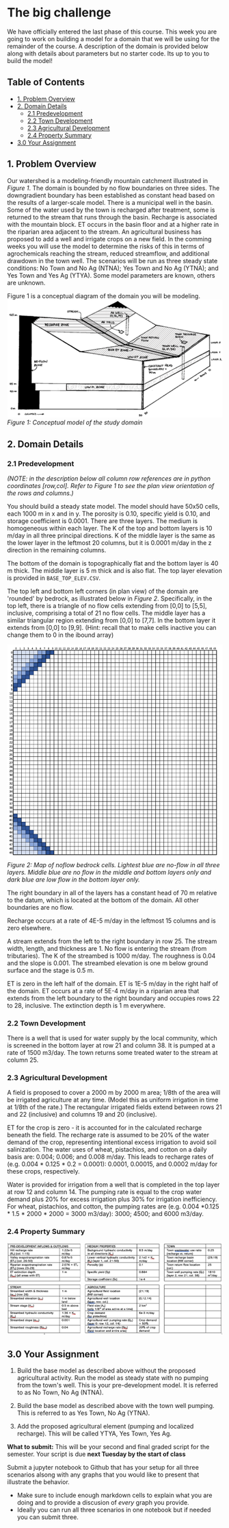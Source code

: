 # The big challenge <!-- omit in toc -->

We have officially entered the last phase of this course. This week you are going to work on building a model for a domain that we will be using for the remainder of the course. A description of the domain is provided below along with details about parameters but no starter code. Its up to you to build the model!

## Table of Contents <!-- omit in toc -->
- [1. Problem Overview](#1-problem-overview)
- [2. Domain Details](#2-domain-details)
  - [2.1 Predevelopment](#21-predevelopment)
  - [2.2 Town Development](#22-town-development)
  - [2.3 Agricultural Development](#23-agricultural-development)
  - [2.4 Property Summary](#24-property-summary)
- [3.0 Your Assignment](#30-your-assignment)


## 1. Problem Overview
Our watershed is a modeling-friendly mountain catchment illustrated in *Figure 1*. The domain is bounded by no flow boundaries on three sides.  The downgradient boundary has been established as constant head based on the results of a larger-scale model.  There is a municipal well in the basin.  Some of the water used by the town is recharged after treatment, some is returned to the stream that runs through the basin.  Recharge is associated with the mountain block.  ET occurs in the basin floor and at a higher rate in the riparian area adjacent to the stream.  An agricultural business has proposed to add a well and irrigate crops on a new field.  In the comming weeks you will use the model to determine the risks of this in terms of agrochemicals reaching the stream, reduced streamflow, and additional drawdown in the town well.  The scenarios will be run as three steady state conditions: No Town and No Ag (NTNA); Yes Town and No Ag (YTNA); and Yes Town and Yes Ag (YTYA).  Some model parameters are known, others are unknown.

Figure 1 is a conceptual diagram of the domain you will be modeling. 
 ![](assets/Domain_Figure.png)
*Figure 1: Conceptual model of the study domain*

## 2. Domain Details 
### 2.1 Predevelopment
*(NOTE: in the description below all column row references are in python coordinates [row,col]. Refer to Figure 1 to see the plan view orientation of the rows and columns.)* 

You should build a steady state model.  The model should have 50x50 cells, each 1000 m in x and in y.  The porosity is 0.10, specific yield is 0.10, and storage coefficient is 0.0001.  There are three layers.  The medium is homogeneous within each layer.  The K of the top and bottom layers is 10 m/day in all three principal directions.  K of the middle layer is the same as the lower layer in the leftmost 20 columns, but it is 0.0001 m/day in the z direction in the remaining columns. 

The bottom of the domain is topographically flat and the bottom layer is 40 m thick.  The middle layer is 5 m thick and is also flat.  The top layer elevation is provided in `BASE_TOP_ELEV.CSV`.   

The top left and bottom left corners (in plan view) of the domain are 'rounded' by bedrock, as illustrated below in *Figure 2*.  Specifically, in the top left, there is a triangle of no flow cells extending from [0,0] to [5,5], inclusive, comprising a total of 21 no flow cells.  The middle layer has a similar triangular region extending from [0,0] to [7,7].  In the bottom layer it extends from [0,0] to [9,9].  (Hint: recall that to make cells inactive you can change them to 0 in the ibound array)

 ![](assets/bedrock_map.png)
*Figure 2: Map of noflow bedrock cells. Lightest blue are no-flow in all three layers. Middle blue are no flow in the middle and bottom layers only and dark blue are low flow in the bottom layer only.*

The right boundary in all of the layers has a constant head of 70 m relative to the datum, which is located at the bottom of the domain. All other boundaries are no flow. 

Recharge occurs at a rate of 4E-5 m/day in the leftmost 15 columns and is zero elsewhere.  

A stream extends from the left to the right boundary in row 25.  The stream width, length, and thickness are 1.  No flow is entering the stream (from tributaries).  The K of the streambed is 1000 m/day.  The roughness is 0.04 and the slope is 0.001.  The streambed elevation is one m below ground surface and the stage is 0.5 m.    

ET is zero in the left half of the domain.  ET is 1E-5 m/day in the right half of the domain.  ET occurs at a rate of 5E-4 m/day in a riparian area that extends from the left boundary to the right boundary and occupies rows 22 to 28, inclusive.  The extinction depth is 1 m everywhere.

### 2.2 Town Development 
There is a well that is used for water supply by the local community, which is screened in the bottom layer at row 21 and column 38.  It is pumped at a rate of 1500 m3/day.  The town returns some treated water to the stream at column 25.

### 2.3 Agricultural Development
A field is proposed to cover a 2000 m by 2000 m area; 1/8th of the area will be irrigated agriculture at any time.  (Model this as uniform irrigation in time at 1/8th of the rate.)  The rectangular irrigated fields extend between rows 21 and 22 (inclusive) and columns 19 and 20 (inclusive).  

ET for the crop is zero - it is accounted for in the calculated recharge beneath the field. The recharge rate is assumed to be 20% of the water demand of the crop, representing intentional excess irrigation to avoid soil salinization.  The water uses of wheat, pistachios, and cotton on a daily basis are: 0.004; 0.006; and 0.008 m/day.  This leads to recharge rates of (e.g. 0.004 * 0.125 * 0.2 = 0.0001): 0.0001, 0.00015, and 0.0002 m/day for these crops, respectively.

Water is provided for irrigation from a well that is completed in the top layer at row 12 and column 14.  The pumping rate is equal to the crop water demand plus 20% for excess irrigation plus 30% for irrigation inefficiency.  For wheat, pistachios, and cotton, the pumping rates are (e.g. 0.004 *0.125 * 1.5 * 2000 * 2000 = 3000 m3/day): 3000; 4500; and 6000 m3/day. 

### 2.4 Property Summary
 ![](assets/Properties_Table.png)


## 3.0 Your Assignment 
1. Build the base model as described above without the proposed agricultural activity.  Run the model as steady state with no pumping from the town's well.  This is your pre-development model.  It is referred to as No Town, No Ag (NTNA).
   
2. Build the base model as described above with the town well pumping.  This is referred to as Yes Town, No Ag (YTNA).

3. Add the proposed agricultural element (pumping and localized recharge).  This will be called YTYA, Yes Town, Yes Ag.

**What to submit:** 
This will be your second and final graded script for the semester. Your script is due **next Tuesday by the start of class**

Submit a jupyter notebook to Github that has your setup for all three scenarios alsong with any graphs that you would like to present that illustrate the behavior. 

- Make sure to include enough markdown cells to explain what you are doing and to provide a discusion of *every* graph you provide. 
- Ideally you can run all three scenarios in one notebook but if needed you can submit three. 




